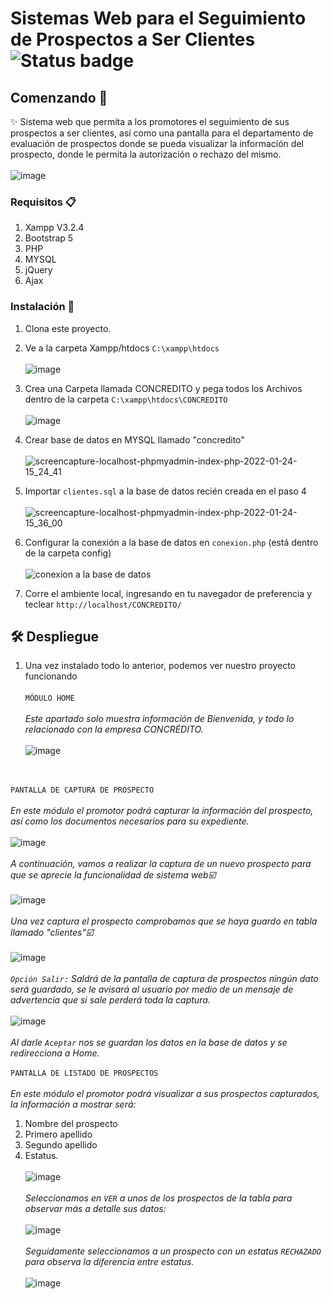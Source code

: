 # Sistemas Web para el Seguimiento de Prospectos a Ser Clientes  ![Status badge](https://img.shields.io/badge/status-%20terminado-green)
## Comenzando 🚀
✨ Sistema web que permita a los promotores el seguimiento de sus prospectos a ser
clientes, así como una pantalla para el departamento de evaluación de prospectos donde se pueda
visualizar la información del prospecto, donde le permita la autorización o rechazo del mismo.
<BR></BR>
![image](https://user-images.githubusercontent.com/70233261/150862805-1e31a953-d947-4d33-91c3-8b28247f0eec.png)

### Requisitos 📋
1. Xampp V3.2.4
3. Bootstrap 5
4. PHP
5. MYSQL
6. jQuery
7. Ajax

### Instalación 🔧
1. Clona este proyecto.
2. Ve a la carpeta Xampp/htdocs
`C:\xampp\htdocs`
<BR></BR>
![image](https://user-images.githubusercontent.com/70233261/150866937-076b7e37-6119-4c45-b9fc-0e642ded9d55.png)

3. Crea una Carpeta llamada CONCREDITO y pega todos los Archivos dentro de la carpeta
`C:\xampp\htdocs\CONCREDITO`
<BR></BR>
![image](https://user-images.githubusercontent.com/70233261/150867061-28147b34-ed92-44d6-b627-70afd09bc6fc.png)

4. Crear base de datos en MYSQL llamado "concredito"
<BR></BR>
![screencapture-localhost-phpmyadmin-index-php-2022-01-24-15_24_41](https://user-images.githubusercontent.com/70233261/150868665-6b386e2a-b593-4aaa-8748-b86063177207.png)

6. Importar ``clientes.sql`` a la base de datos recién creada en el paso 4
<BR></BR>
![screencapture-localhost-phpmyadmin-index-php-2022-01-24-15_36_00](https://user-images.githubusercontent.com/70233261/150869078-6a88eaac-9121-482b-a19e-0782bbf1b3ce.png)

8. Configurar la conexión a la base de datos en `conexion.php` (está dentro de la carpeta config)
<BR></BR>
![conexion a la base de datos](https://user-images.githubusercontent.com/70233261/150870916-9bff7d96-6b7a-465f-b22d-2b5a6c988627.png)


10. Corre el ambiente local, ingresando en tu navegador de preferencia y teclear
`http://localhost/CONCREDITO/`
## 🛠 Despliegue
1. Una vez instalado todo lo anterior, podemos ver nuestro proyecto funcionando
<BR></BR>
``MÓDULO HOME``
<BR></BR>
_Este apartado solo muestra información de Bienvenida, y todo lo relacionado con la empresa CONCRÉDITO._
<BR></BR>
![image](https://user-images.githubusercontent.com/70233261/150872525-32bed362-43ca-4947-b2f1-a7ca11310eee.png)

<BR></BR>
``PANTALLA DE CAPTURA DE PROSPECTO``
<BR></BR>
_En este módulo el promotor podrá capturar la información del prospecto, así como los
documentos necesarios para su expediente._
<BR></BR>
![image](https://user-images.githubusercontent.com/70233261/150873365-6b415d34-9bb5-4d28-bb44-3c0741592d0c.png)
<BR></BR>
_A continuación, vamos a realizar la captura de un nuevo prospecto para que se aprecie la funcionalidad de sistema web☑️_
<BR></BR>
![image](https://user-images.githubusercontent.com/70233261/150287892-9bcbec71-a67f-4369-9e78-22eeaa1de35b.png)
<BR></BR>
_Una vez captura el prospecto comprobamos que se haya guardo en tabla llamado "clientes"☑️_
<BR></BR>
![image](https://user-images.githubusercontent.com/70233261/150288206-46ac17e0-f55a-4640-9635-a9e73742a541.png)
<BR></BR>
_``Opción Salir:`` Saldrá de la pantalla de captura de prospectos ningún dato será guardado, se
le avisará al usuario por medio de un mensaje de advertencia que si sale perderá toda la
captura._
<BR></BR>
![image](https://user-images.githubusercontent.com/70233261/150875126-d8cb8bc6-9c76-47af-9610-e2cef95ac45e.png)
<BR></BR>
_Al darle ``Aceptar`` nos se guardan los datos en la base de datos y se redirecciona a Home._
<BR></BR>
``PANTALLA DE LISTADO DE PROSPECTOS``
<BR></BR>
_En este módulo el promotor podrá visualizar a sus prospectos capturados, la información a
mostrar será:_ 

1. Nombre del prospecto 
2. Primero apellido 
3. Segundo apellido  
4. Estatus.
<BR></BR>
![image](https://user-images.githubusercontent.com/70233261/150288435-40defe2a-1a08-4f48-a045-f9cf1e121238.png)
<BR></BR>
_Seleccionamos en ``VER`` a unos de los prospectos de la tabla para observar más a detalle sus datos:_
<BR></BR>
![image](https://user-images.githubusercontent.com/70233261/150288730-e14e1bf1-ca80-437f-8de6-c3c11dac4d26.png)
<BR></BR>
_Seguidamente seleccionamos a un prospecto con un estatus ``RECHAZADO`` para observa la diferencia entre estatus._
<BR></BR>
![image](https://user-images.githubusercontent.com/70233261/150288922-675ff9a6-caf3-4f15-be7e-4e244dac0c0b.png)
<BR></BR>
